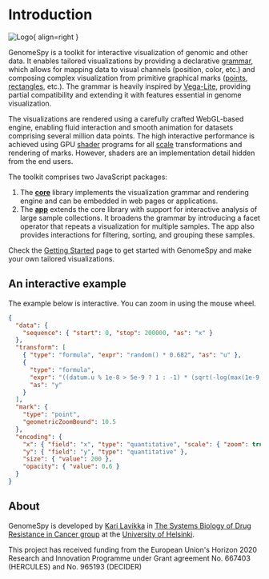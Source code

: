 # Introduction

![Logo](../img/do-it-swiftly.svg){ align=right }

GenomeSpy is a toolkit for interactive visualization of genomic and other data.
It enables tailored visualizations by providing a declarative
[grammar](grammar/index.md), which allows for mapping data to visual channels
(position, color, etc.) and composing complex visualization from primitive
graphical marks ([points](grammar/mark/point.md),
[rectangles](grammar/mark/rect.md), etc.). The grammar is heavily inspired by
[Vega-Lite](https://vega.github.io/vega-lite/), providing partial compatibility
and extending it with features essential in genome visualization.

The visualizations are rendered using a carefully crafted WebGL-based engine,
enabling fluid interaction and smooth animation for datasets comprising several
million data points. The high interactive performance is achieved using GPU
[shader](https://en.wikipedia.org/wiki/Shader) programs for all
[scale](grammar/scale.md) transformations and rendering of marks. However,
shaders are an implementation detail hidden from the end users.

The toolkit comprises two JavaScript packages:

1. The [**core**](grammar/index.md) library implements the visualization grammar
   and rendering engine and can be embedded in web pages or applications.
2. The [**app**](sample-collections/index.md) extends the core library with support
   for interactive analysis of large sample collections. It broadens the grammar
   by introducing a facet operator that repeats a visualization for multiple
   samples. The app also provides interactions for filtering, sorting, and
   grouping these samples.

Check the [Getting Started](getting-started.md) page to get started with
GenomeSpy and make your own tailored visualizations.

## An interactive example

The example below is interactive. You can zoom in using the mouse wheel.

<div><genome-spy-doc-embed>

```json
{
  "data": {
    "sequence": { "start": 0, "stop": 200000, "as": "x" }
  },
  "transform": [
    { "type": "formula", "expr": "random() * 0.682", "as": "u" },
    {
      "type": "formula",
      "expr": "((datum.u % 1e-8 > 5e-9 ? 1 : -1) * (sqrt(-log(max(1e-9, datum.u))) - 0.618)) * 1.618 + sin(datum.x / 10000)",
      "as": "y"
    }
  ],
  "mark": {
    "type": "point",
    "geometricZoomBound": 10.5
  },
  "encoding": {
    "x": { "field": "x", "type": "quantitative", "scale": { "zoom": true } },
    "y": { "field": "y", "type": "quantitative" },
    "size": { "value": 200 },
    "opacity": { "value": 0.6 }
  }
}
```

</genome-spy-doc-embed></div>

## About

GenomeSpy is developed by [Kari Lavikka](https://twitter.com/KariLavikka) in
[The Systems Biology of Drug Resistance in Cancer
group](https://www.helsinki.fi/en/researchgroups/systems-biology-of-drug-resistance-in-cancer)
at the [University of Helsinki](https://helsinki.fi/).

This project has received funding from the European Union's Horizon 2020
Research and Innovation Programme under Grant agreement No. 667403 (HERCULES)
and No. 965193 (DECIDER)
